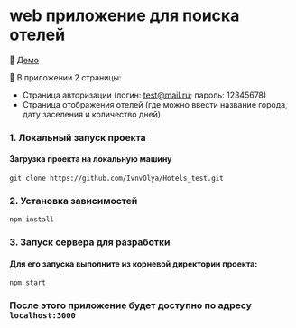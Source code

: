# web приложение для поиска отелей

:tada: [Демо](https://hotels-test-d0ff.hostman.site/)

:large_blue_circle: В приложении 2 страницы:
- Страница авторизации (логин: test@mail.ru; пароль: 12345678)
- Страница отображения отелей (где можно ввести название города, дату заселения и количество дней)



### 1. Локальный запуск проекта</h3>
#### Загрузка проекта на локальную машину</h4>

```
git clone https://github.com/IvnvOlya/Hotels_test.git
```

### 2. Установка зависимостей

```
npm install
```

### 3. Запуск сервера для разработки
#### Для его запуска выполните из корневой директории проекта:

```
npm start
```

### После этого приложение будет доступно по адресу ``` localhost:3000 ```

